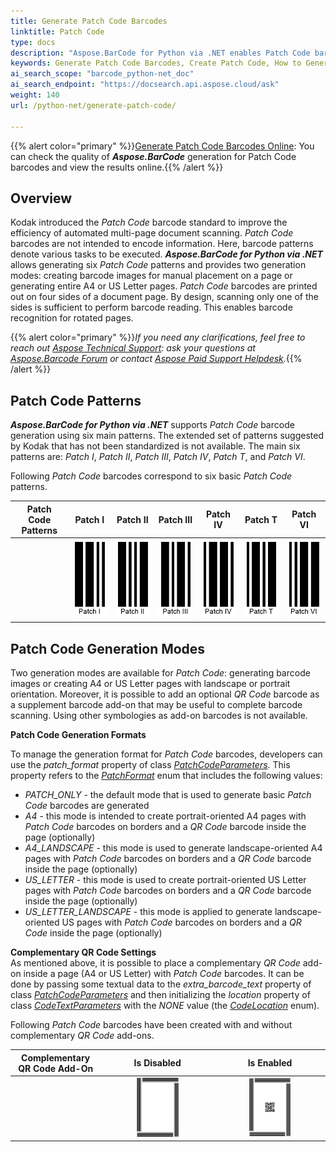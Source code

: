 ```yaml
---
title: Generate Patch Code Barcodes
linktitle: Patch Code
type: docs
description: "Aspose.BarCode for Python via .NET enables Patch Code barcode generation"
keywords: Generate Patch Code Barcodes, Create Patch Code, How to Generate Patch Code Barcodes, Aspose.BarCode for Python
ai_search_scope: "barcode_python-net_doc"
ai_search_endpoint: "https://docsearch.api.aspose.cloud/ask"
weight: 140
url: /python-net/generate-patch-code/

---
```

{{% alert color="primary" %}}[Generate Patch Code Barcodes Online](https://products.aspose.app/barcode/generate/patchcode): You can check the quality of ***Aspose.BarCode*** generation for Patch Code barcodes and view the results online.{{% /alert %}}

## **Overview**
Kodak introduced the *Patch Code* barcode standard to improve the efficiency of automated multi-page document scanning. *Patch Code* barcodes are not intended to encode information. Here, barcode patterns denote various tasks to be executed. ***Aspose.BarCode for Python via .NET*** allows generating six *Patch Code* patterns and provides two generation modes: creating barcode images for manual placement on a page or generating entire A4 or US Letter pages. *Patch Code* barcodes are printed out on four sides of a document page. By design, scanning only one of the sides is sufficient to perform barcode reading. This enables barcode recognition for rotated pages.
  
{{% alert color="primary" %}}*If you need any clarifications, feel free to reach out [Aspose Technical Support](/barcode/python-net/technical-support/): ask your questions at [Aspose.Barcode Forum](https://forum.aspose.com/c/barcode/13) or contact [Aspose Paid Support Helpdesk](https://helpdesk.aspose.com/).*{{% /alert %}}

## **Patch Code Patterns**
***Aspose.BarCode for Python via .NET*** supports *Patch Code* barcode generation using six main patterns. The extended set of patterns suggested by Kodak that has not been standardized is not available. The main six patterns are: *Patch I*, *Patch II*, *Patch III*, *Patch IV*, *Patch T*, and *Patch VI*.  
  
Following *Patch Code* barcodes correspond to six basic *Patch Code* patterns.
  
|Patch Code Patterns|Patch I|Patch II|Patch III|Patch IV|Patch T|Patch VI|  
| :-: | :-: | :-: | :-: | :-: | :-: | :-: |
| |<img src="patchcodei.png">|<img src="patchcodeii.png">|<img src="patchcodeiii.png">|<img src="patchcodeiv.png">|<img src="patchcodet.png">|<img src="patchcodevi.png">|
  
## **Patch Code Generation Modes**
Two generation modes are available for *Patch Code*: generating barcode images or creating A4 or US Letter pages with landscape or portrait orientation. Moreover, it is possible to add an optional *QR Code* barcode as a supplement barcode add-on that may be useful to complete barcode scanning. Using other symbologies as add-on barcodes is not available.  
  
**Patch Code Generation Formats** 
  
To manage the generation format for *Patch Code* barcodes, developers can use the *patch_format* property of class [*PatchCodeParameters*](/barcode/python-net/api-reference/aspose.barcode.generation/patchcodeparameters/). This property refers to the [*PatchFormat*](/barcode/python-net/api-reference/aspose.barcode.generation/patchformat/) enum that includes the following values: 
- *PATCH_ONLY* - the default mode that is used to generate basic *Patch Code* barcodes are generated 
- *A4* - this mode is intended to create portrait-oriented A4 pages with *Patch Code* barcodes on borders and a *QR Code* barcode inside the page (optionally)
- *A4_LANDSCAPE* - this mode is used to generate landscape-oriented A4 pages with *Patch Code* barcodes on borders and a *QR Code* barcode inside the page (optionally) 
- *US_LETTER* - this mode is used to create portrait-oriented US Letter pages with *Patch Code* barcodes on borders and a *QR Code* barcode inside the page (optionally)
- *US_LETTER_LANDSCAPE* - this mode is applied to generate landscape-oriented US pages with *Patch Code* barcodes on borders and a *QR Code* inside the page (optionally)

**Complementary QR Code Settings**  
As mentioned above, it is possible to place a complementary *QR Code* add-on inside a page (A4 or US Letter) with *Patch Code* barcodes. It can be done by passing some textual data to the *extra_barcode_text* property of class [*PatchCodeParameters*](/barcode/python-net/api-reference/aspose.barcode.generation/patchcodeparameters/) and then initializing the *location* property of class [*CodeTextParameters*](/barcode/python-net/api-reference/aspose.barcode.generation/codetextparameters/) with the *NONE* value (the [*CodeLocation*](/barcode/python-net/api-reference/aspose.barcode.generation/codelocation/) enum).  
  
Following *Patch Code* barcodes have been created with and without complementary *QR Code* add-ons.
  
|Complementary QR Code Add-On|Is Disabled|Is Enabled|
| :-: | :-: | :-: |
| |<img src="patchcodea4withoutqr.png" width="40%" height="40%" alttext="Patch Code Barcode Without QR">|<img src="patchcodea4withqr.png" width="40%" height="40%" alttext="Patch Code Barcode With QR">|
  

